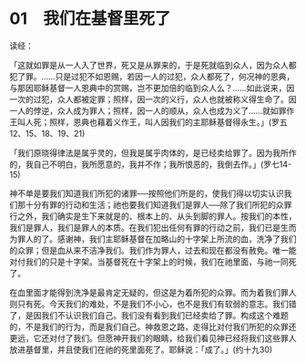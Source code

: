 # 01　我们在基督里死了


读经：

「这就如罪是从一人入了世界，死又是从罪来的，于是死就临到众人，因为众人都犯了罪。……只是过犯不如恩赐，若因一人的过犯，众人都死了，何况神的恩典，与那因耶稣基督一人恩典中的赏赐，岂不更加倍的临到众人么？……如此说来，因一次的过犯，众人都被定罪；照样，因一次的义行，众人也就被称义得生命了。因一人的悖逆，众人成为罪人；照样，因一人的顺从，众人也成为义了……就如罪作王叫人死；照样，恩典也藉着义作王，叫人因我们的主耶稣基督得永生。」(罗五12、15、18、19、21)

「我们原晓得律法是属乎灵的，但我是属乎肉体的，是已经卖给罪了。因为我所作的，我自己不明白，我所愿意的，我并不作；我所恨恶的，我倒去作。」(罗七14-15)

神不单是要我们知道我们所犯的诸罪──按照他们所是的，使我们得以切实认识我们那十分有罪的行动和生活；祂也要我们知道我们是罪人──除了我们所犯的众罪行之外，我们确实是生下来就是的、根本上的、从头到脚的罪人。按我们的本性，我们是罪人，我们是罪人的本质。在我们犯出任何有罪的行动之前，我们已是生而为罪人的了。感谢神，我们主耶稣基督在加略山的十字架上所流的血，洗净了我们的众罪；但是血从来不洁净我们。我们作为罪人，过去和现在都没有赦免。唯一能对付我们的只是十字架。当基督死在十字架上的时候，我们在祂里面，与祂一同死了。

在血里面才能得到洗净是最肯定无疑的，但这是为着所犯的众罪。而为着我们罪人则只有死。今天我们的难处，不是我们不小心，也不是我们有软弱的意志。我们错了，是因我们不认识我们自己。我们没有看到我们已经卖给了罪。构成这个难题的，不是我们的行为，而是我们自己。神救恩之路，走得比对付我们所犯的众罪还更远，它还对付了我们。但愿神开我们的眼睛，给我们看见神已经将我们这些罪人放进基督里，并且使我们在祂的死里面死了。耶稣说：「成了。」(约十九30)

